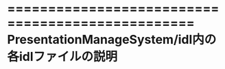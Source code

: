 =================================================
PresentationManageSystem/idl内の各idlファイルの説明
=================================================

